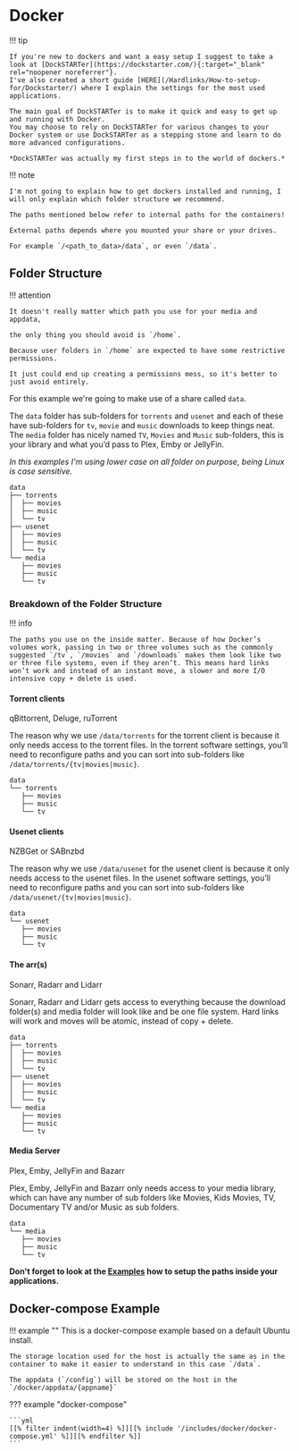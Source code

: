 # Docker

!!! tip

    If you're new to dockers and want a easy setup I suggest to take a look at [DockSTARTer](https://dockstarter.com/){:target="_blank" rel="noopener noreferrer"}.
    I've also created a short guide [HERE](/Hardlinks/How-to-setup-for/Dockstarter/) where I explain the settings for the most used applications.

    The main goal of DockSTARTer is to make it quick and easy to get up and running with Docker.
    You may choose to rely on DockSTARTer for various changes to your Docker system or use DockSTARTer as a stepping stone and learn to do more advanced configurations.

    *DockSTARTer was actually my first steps in to the world of dockers.*

!!! note

    I'm not going to explain how to get dockers installed and running, I will only explain which folder structure we recommend.

    The paths mentioned below refer to internal paths for the containers!

    External paths depends where you mounted your share or your drives.

    For example `/<path_to_data>/data`, or even `/data`.

## Folder Structure

!!! attention

    It doesn't really matter which path you use for your media and appdata,

    the only thing you should avoid is `/home`.

    Because user folders in `/home` are expected to have some restrictive permissions.

    It just could end up creating a permissions mess, so it's better to just avoid entirely.

For this example we're going to make use of a share called `data`.

The `data` folder has sub-folders for `torrents` and `usenet` and each of these have sub-folders for `tv`, `movie` and `music` downloads to keep things neat. The `media` folder has nicely named `TV`, `Movies` and `Music` sub-folders, this is your library and what you’d pass to Plex, Emby or JellyFin.

*In this examples I'm using lower case on all folder on purpose, being Linux is case sensitive.*

```none
data
├── torrents
│  ├── movies
│  ├── music
│  └── tv
├── usenet
│  ├── movies
│  ├── music
│  └── tv
└── media
   ├── movies
   ├── music
   └── tv
```

### Breakdown of the Folder Structure

!!! info

    The paths you use on the inside matter. Because of how Docker’s volumes work, passing in two or three volumes such as the commonly suggested `/tv`, `/movies` and `/downloads` makes them look like two or three file systems, even if they aren’t. This means hard links won’t work and instead of an instant move, a slower and more I/O intensive copy + delete is used.

#### Torrent clients

qBittorrent, Deluge, ruTorrent

The reason why we use `/data/torrents` for the torrent client is because it only needs access to the torrent files. In the torrent software settings, you’ll need to reconfigure paths and you can sort into sub-folders like `/data/torrents/{tv|movies|music}`.

```none
data
└── torrents
   ├── movies
   ├── music
   └── tv
```

#### Usenet clients

NZBGet or SABnzbd

The reason why we use `/data/usenet` for the usenet client is because it only needs access to the usenet files. In the usenet software settings, you’ll need to reconfigure paths and you can sort into sub-folders like `/data/usenet/{tv|movies|music}`.

```none
data
└── usenet
   ├── movies
   ├── music
   └── tv
```

#### The arr(s)

Sonarr, Radarr and Lidarr

Sonarr, Radarr and Lidarr gets access to everything because the download folder(s) and media folder will look like and be one file system. Hard links will work and moves will be atomic, instead of copy + delete.

```none
data
├── torrents
│  ├── movies
│  ├── music
│  └── tv
├── usenet
│  ├── movies
│  ├── music
│  └── tv
└── media
   ├── movies
   ├── music
   └── tv
```

#### Media Server

Plex, Emby, JellyFin and Bazarr

Plex, Emby, JellyFin and Bazarr only needs access to your media library, which can have any number of sub folders like Movies, Kids Movies, TV, Documentary TV and/or Music as sub folders.

```none
data
└── media
   ├── movies
   ├── music
   └── tv
```

**Don't forget to look at the [Examples](/Hardlinks/Examples/) how to setup the paths inside your applications.**

## Docker-compose Example

!!! example ""
    This is a docker-compose example based on a default Ubuntu install.

    The storage location used for the host is actually the same as in the container to make it easier to understand in this case `/data`.

    The appdata (`/config`) will be stored on the host in the `/docker/appdata/{appname}`

??? example "docker-compose"

    ```yml
    [[% filter indent(width=4) %]][[% include '/includes/docker/docker-compose.yml' %]][[% endfilter %]]
    ```
